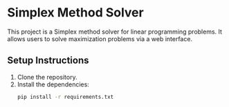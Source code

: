 # Simplex Method Solver

This project is a Simplex method solver for linear programming problems. It allows users to solve maximization problems via a web interface.

## Setup Instructions

1. Clone the repository.
2. Install the dependencies:
   ```bash
   pip install -r requirements.txt
